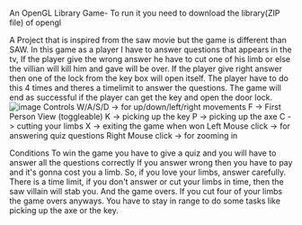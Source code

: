 An OpenGL Library Game- To run it you need to download the library(ZIP file) of opengl

A Project that is inspired from the saw movie but the game is different than SAW. In this game as a player I have to answer questions that appears in the tv, If the player give the wrong answer he have to cut one of his limb or else the villian will kill him and gave will be over. If the player give right answer then one of the lock from the key box will open itself. The player have to do this 4 times and theres a timelimit to answer the questions. The game will end as successful if the player can get the key and open the door lock.
                                                                                                  ![image](https://github.com/user-attachments/assets/b0fb3ec8-aba1-4265-9b1d-57a2e42f2663)
Controls
W/A/S/D -> for up/down/left/right movements
F -> First Person View (toggleable)
K -> picking up the key
P -> picking up the axe
C -> cutting your limbs
X -> exiting the game when won
Left Mouse click -> for answering quiz questions
Right Mouse click -> for zooming in


Conditions
To win the game you have to give a quiz and you will have to answer all the questions correctly
If you answer wrong then you have to pay and it's gonna cost you a limb. So, if you love your limbs, answer carefully.
There is a time limit, if you don't answer or cut your limbs in time, then the saw villain will stab you. And the game overs.
If you cut four of your limbs the game overs anyways.
You have to stay in range to do some tasks like picking up the axe or the key.
